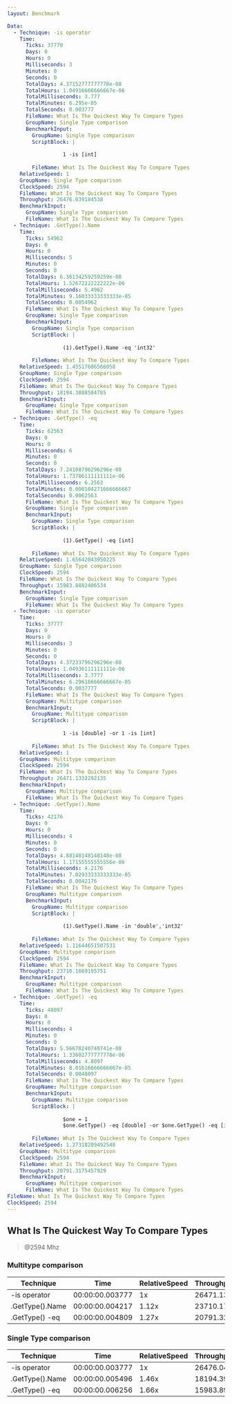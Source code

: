 ```yaml
---
layout: Benchmark

Data: 
  - Technique: -is operator
    Time: 
      Ticks: 37770
      Days: 0
      Hours: 0
      Milliseconds: 3
      Minutes: 0
      Seconds: 0
      TotalDays: 4.37152777777778e-08
      TotalHours: 1.04916666666667e-06
      TotalMilliseconds: 3.777
      TotalMinutes: 6.295e-05
      TotalSeconds: 0.003777
      FileName: What Is The Quickest Way To Compare Types
      GroupName: Single Type comparison
      BenchmarkInput: 
        GroupName: Single Type comparison
        ScriptBlock: |
          
                  1 -is [int]
              
        FileName: What Is The Quickest Way To Compare Types
    RelativeSpeed: 1
    GroupName: Single Type comparison
    ClockSpeed: 2594
    FileName: What Is The Quickest Way To Compare Types
    Throughput: 26476.039184538
    BenchmarkInput: 
      GroupName: Single Type comparison
      FileName: What Is The Quickest Way To Compare Types
  - Technique: .GetType().Name
    Time: 
      Ticks: 54962
      Days: 0
      Hours: 0
      Milliseconds: 5
      Minutes: 0
      Seconds: 0
      TotalDays: 6.36134259259259e-08
      TotalHours: 1.52672222222222e-06
      TotalMilliseconds: 5.4962
      TotalMinutes: 9.16033333333333e-05
      TotalSeconds: 0.0054962
      FileName: What Is The Quickest Way To Compare Types
      GroupName: Single Type comparison
      BenchmarkInput: 
        GroupName: Single Type comparison
        ScriptBlock: |
          
                  (1).GetType().Name -eq 'int32'
              
        FileName: What Is The Quickest Way To Compare Types
    RelativeSpeed: 1.45517606566058
    GroupName: Single Type comparison
    ClockSpeed: 2594
    FileName: What Is The Quickest Way To Compare Types
    Throughput: 18194.3888504785
    BenchmarkInput: 
      GroupName: Single Type comparison
      FileName: What Is The Quickest Way To Compare Types
  - Technique: .GetType() -eq
    Time: 
      Ticks: 62563
      Days: 0
      Hours: 0
      Milliseconds: 6
      Minutes: 0
      Seconds: 0
      TotalDays: 7.24108796296296e-08
      TotalHours: 1.73786111111111e-06
      TotalMilliseconds: 6.2563
      TotalMinutes: 0.000104271666666667
      TotalSeconds: 0.0062563
      FileName: What Is The Quickest Way To Compare Types
      GroupName: Single Type comparison
      BenchmarkInput: 
        GroupName: Single Type comparison
        ScriptBlock: |
                  
                  (1).GetType() -eq [int]
              
        FileName: What Is The Quickest Way To Compare Types
    RelativeSpeed: 1.65642043950225
    GroupName: Single Type comparison
    ClockSpeed: 2594
    FileName: What Is The Quickest Way To Compare Types
    Throughput: 15983.8882406534
    BenchmarkInput: 
      GroupName: Single Type comparison
      FileName: What Is The Quickest Way To Compare Types
  - Technique: -is operator
    Time: 
      Ticks: 37777
      Days: 0
      Hours: 0
      Milliseconds: 3
      Minutes: 0
      Seconds: 0
      TotalDays: 4.37233796296296e-08
      TotalHours: 1.04936111111111e-06
      TotalMilliseconds: 3.7777
      TotalMinutes: 6.29616666666667e-05
      TotalSeconds: 0.0037777
      FileName: What Is The Quickest Way To Compare Types
      GroupName: Multitype comparison
      BenchmarkInput: 
        GroupName: Multitype comparison
        ScriptBlock: |
          
                  1 -is [double] -or 1 -is [int]
              
        FileName: What Is The Quickest Way To Compare Types
    RelativeSpeed: 1
    GroupName: Multitype comparison
    ClockSpeed: 2594
    FileName: What Is The Quickest Way To Compare Types
    Throughput: 26471.1332292135
    BenchmarkInput: 
      GroupName: Multitype comparison
      FileName: What Is The Quickest Way To Compare Types
  - Technique: .GetType().Name
    Time: 
      Ticks: 42176
      Days: 0
      Hours: 0
      Milliseconds: 4
      Minutes: 0
      Seconds: 0
      TotalDays: 4.88148148148148e-08
      TotalHours: 1.17155555555556e-06
      TotalMilliseconds: 4.2176
      TotalMinutes: 7.02933333333333e-05
      TotalSeconds: 0.0042176
      FileName: What Is The Quickest Way To Compare Types
      GroupName: Multitype comparison
      BenchmarkInput: 
        GroupName: Multitype comparison
        ScriptBlock: |
          
                  (1).GetType().Name -in 'double','int32'
              
        FileName: What Is The Quickest Way To Compare Types
    RelativeSpeed: 1.11644651507531
    GroupName: Multitype comparison
    ClockSpeed: 2594
    FileName: What Is The Quickest Way To Compare Types
    Throughput: 23710.1669195751
    BenchmarkInput: 
      GroupName: Multitype comparison
      FileName: What Is The Quickest Way To Compare Types
  - Technique: .GetType() -eq
    Time: 
      Ticks: 48097
      Days: 0
      Hours: 0
      Milliseconds: 4
      Minutes: 0
      Seconds: 0
      TotalDays: 5.56678240740741e-08
      TotalHours: 1.33602777777778e-06
      TotalMilliseconds: 4.8097
      TotalMinutes: 8.01616666666667e-05
      TotalSeconds: 0.0048097
      FileName: What Is The Quickest Way To Compare Types
      GroupName: Multitype comparison
      BenchmarkInput: 
        GroupName: Multitype comparison
        ScriptBlock: |
          
                  $one = 1
                  $one.GetType() -eq [double] -or $one.GetType() -eq [int]
              
        FileName: What Is The Quickest Way To Compare Types
    RelativeSpeed: 1.27318209492548
    GroupName: Multitype comparison
    ClockSpeed: 2594
    FileName: What Is The Quickest Way To Compare Types
    Throughput: 20791.3175457929
    BenchmarkInput: 
      GroupName: Multitype comparison
      FileName: What Is The Quickest Way To Compare Types
FileName: What Is The Quickest Way To Compare Types
ClockSpeed: 2594
---
```

What Is The Quickest Way To Compare Types
-----------------------------------------
> @2594 Mhz


### Multitype comparison


|Technique      |Time           |RelativeSpeed|Throughput|
|---------------|---------------|-------------|----------|
|-is operator   |00:00:00.003777|1x           |26471.13/s|
|.GetType().Name|00:00:00.004217|1.12x        |23710.17/s|
|.GetType() -eq |00:00:00.004809|1.27x        |20791.32/s|


### Single Type comparison


|Technique      |Time           |RelativeSpeed|Throughput|
|---------------|---------------|-------------|----------|
|-is operator   |00:00:00.003777|1x           |26476.04/s|
|.GetType().Name|00:00:00.005496|1.46x        |18194.39/s|
|.GetType() -eq |00:00:00.006256|1.66x        |15983.89/s|
